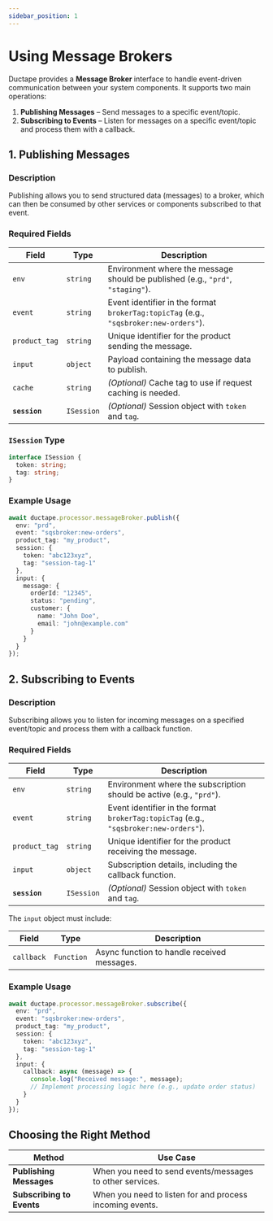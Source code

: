 ```yaml
---
sidebar_position: 1
---
```


# Using Message Brokers

Ductape provides a **Message Broker** interface to handle event-driven communication between your system components. It supports two main operations:  

1. **Publishing Messages** – Send messages to a specific event/topic.  
2. **Subscribing to Events** – Listen for messages on a specific event/topic and process them with a callback.

## 1. Publishing Messages

### Description  
Publishing allows you to send structured data (messages) to a broker, which can then be consumed by other services or components subscribed to that event.

### Required Fields  

| Field         | Type       | Description                                               |
|---------------|------------|-----------------------------------------------------------|
| `env`         | `string`   | Environment where the message should be published (e.g., `"prd"`, `"staging"`). |
| `event`       | `string`   | Event identifier in the format `brokerTag:topicTag` (e.g., `"sqsbroker:new-orders"`). |
| `product_tag` | `string`   | Unique identifier for the product sending the message.    |
| `input`       | `object`   | Payload containing the message data to publish.           |
| `cache`       | `string`   | *(Optional)* Cache tag to use if request caching is needed.|
| **`session`** | `ISession` | *(Optional)* Session object with `token` and `tag`.       |

### `ISession` Type  
```typescript
interface ISession {
  token: string;
  tag: string;
}
````

### Example Usage

```ts
await ductape.processor.messageBroker.publish({
  env: "prd",
  event: "sqsbroker:new-orders",
  product_tag: "my_product",
  session: {
    token: "abc123xyz",
    tag: "session-tag-1"
  },
  input: {
    message: {
      orderId: "12345",
      status: "pending",
      customer: {
        name: "John Doe",
        email: "john@example.com"
      }
    }
  }
});
```

## 2. Subscribing to Events

### Description

Subscribing allows you to listen for incoming messages on a specified event/topic and process them with a callback function.

### Required Fields

| Field         | Type       | Description                                                                           |
| ------------- | ---------- | ------------------------------------------------------------------------------------- |
| `env`         | `string`   | Environment where the subscription should be active (e.g., `"prd"`).                  |
| `event`       | `string`   | Event identifier in the format `brokerTag:topicTag` (e.g., `"sqsbroker:new-orders"`). |
| `product_tag` | `string`   | Unique identifier for the product receiving the message.                              |
| `input`       | `object`   | Subscription details, including the callback function.                                |
| **`session`** | `ISession` | *(Optional)* Session object with `token` and `tag`.                                   |

The `input` object must include:

| Field      | Type       | Description                                 |
| ---------- | ---------- | ------------------------------------------- |
| `callback` | `Function` | Async function to handle received messages. |

### Example Usage

```ts
await ductape.processor.messageBroker.subscribe({
  env: "prd",
  event: "sqsbroker:new-orders",
  product_tag: "my_product",
  session: {
    token: "abc123xyz",
    tag: "session-tag-1"
  },
  input: {
    callback: async (message) => {
      console.log("Received message:", message);
      // Implement processing logic here (e.g., update order status)
    }
  }
});
```

## Choosing the Right Method

| Method                    | Use Case                                                 |
| ------------------------- | -------------------------------------------------------- |
| **Publishing Messages**   | When you need to send events/messages to other services. |
| **Subscribing to Events** | When you need to listen for and process incoming events. |
